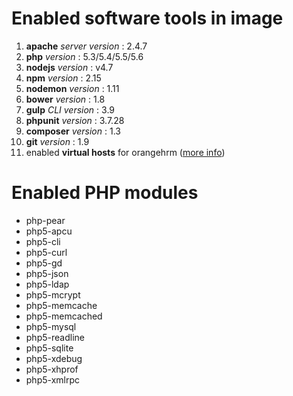 # Enabled software tools in image
1. **apache** _server version_ : 2.4.7
2. **php** _version_ : 5.3/5.4/5.5/5.6
3. **nodejs** _version_ : v4.7
4. **npm** _version_ : 2.15
5. **nodemon** _version_ : 1.11
6. **bower** _version_ : 1.8
7. **gulp** _CLI version_ : 3.9
8. **phpunit** _version_ : 3.7.28
9. **composer** _version_ : 1.3
10. **git** _version_ : 1.9
11. enabled **virtual hosts** for orangehrm ([more info](https://hub.docker.com/r/orangehrm/orangehrm-dev-image/))

# Enabled PHP modules
- php-pear
- php5-apcu
- php5-cli
- php5-curl
- php5-gd
- php5-json
- php5-ldap
- php5-mcrypt
- php5-memcache
- php5-memcached
- php5-mysql
- php5-readline
- php5-sqlite
- php5-xdebug
- php5-xhprof
- php5-xmlrpc

